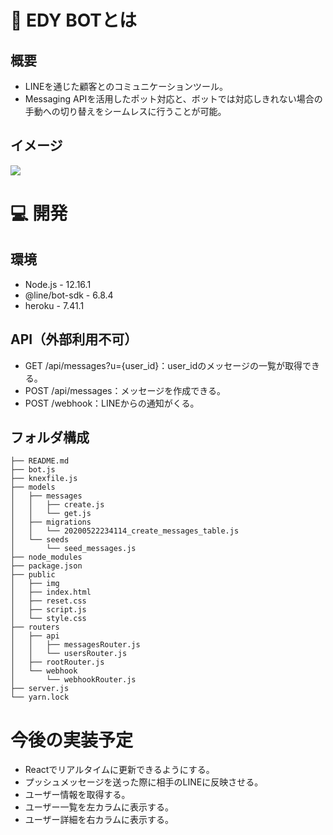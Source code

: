 # 🤖 EDY BOTとは
## 概要
* LINEを通じた顧客とのコミュニケーションツール。
* Messaging APIを活用したポット対応と、ボットでは対応しきれない場合の手動への切り替えをシームレスに行うことが可能。
## イメージ
![](https://raw.githubusercontent.com/kataoka029/edy-bot/master/public/img/top-image.jpg)

# 💻 開発
## 環境
* Node.js - 12.16.1
* @line/bot-sdk - 6.8.4
* heroku - 7.41.1

## API（外部利用不可）
* GET /api/messages?u={user_id}：user_idのメッセージの一覧が取得できる。
* POST /api/messages：メッセージを作成できる。
* POST /webhook：LINEからの通知がくる。
  
## フォルダ構成
    ├── README.md
    ├── bot.js
    ├── knexfile.js
    ├── models
    │   ├── messages
    │   │   ├── create.js
    │   │   └── get.js
    │   ├── migrations
    │   │   └── 20200522234114_create_messages_table.js
    │   └── seeds
    │       └── seed_messages.js
    ├── node_modules
    ├── package.json
    ├── public
    │   ├── img
    │   ├── index.html
    │   ├── reset.css
    │   ├── script.js
    │   └── style.css
    ├── routers
    │   ├── api
    │   │   ├── messagesRouter.js
    │   │   └── usersRouter.js
    │   ├── rootRouter.js
    │   └── webhook
    │       └── webhookRouter.js
    ├── server.js
    └── yarn.lock

# 今後の実装予定
* Reactでリアルタイムに更新できるようにする。
* プッシュメッセージを送った際に相手のLINEに反映させる。
* ユーザー情報を取得する。
* ユーザー一覧を左カラムに表示する。
* ユーザー詳細を右カラムに表示する。
